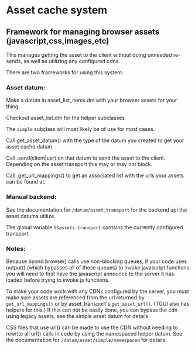 # Asset cache system

## Framework for managing browser assets (javascript,css,images,etc)

This manages getting the asset to the client without doing unneeded re-sends, as well as utilizing any configured cdns.

There are two frameworks for using this system:

### Asset datum:

Make a datum in asset_list_items.dm with your browser assets for your thing.

Checkout asset_list.dm for the helper subclasses

The `simple` subclass will most likely be of use for most cases.

Call get_asset_datum() with the type of the datum you created to get your asset cache datum

Call .send(client|usr) on that datum to send the asset to the client. Depending on the asset transport this may or may not block.

Call .get_url_mappings() to get an associated list with the urls your assets can be found at.

### Manual backend:

See the documentation for `/datum/asset_transport` for the backend api the asset datums utilize.

The global variable `SSassets.transport` contains the currently configured transport. 



### Notes:

Because byond browse() calls use non-blocking queues, if your code uses output() (which bypasses all of these queues) to invoke javascript functions you will need to first have the javascript announce to the server it has loaded before trying to invoke js functions.

To make your code work with any CDNs configured by the server, you must make sure assets are referenced from the url returned by `get_url_mappings()` or by asset_transport's `get_asset_url()`. (TGUI also has helpers for this.) If this can not be easily done, you can bypass the cdn using legacy assets, see the simple asset datum for details. 

CSS files that use url() can be made to use the CDN without needing to rewrite all url() calls in code by using the namespaced helper datum. See the documentation for `/datum/asset/simple/namespaced` for details.
